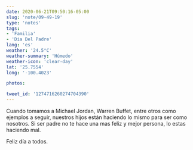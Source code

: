 ```yaml
---
date: 2020-06-21T09:50:16-05:00
slug: 'note/09-49-19'
type: 'notes'
tags:
- 'Familia'
- 'Dia Del Padre'
lang: 'es'
weather: '24.5°C'
weather-summary: 'Húmedo'
weather-icon: 'clear-day'
lat: '25.7554'
long: '-100.4023'

photos:

tweet_id: '1274716260274704390'
---
```

Cuando tomamos a Michael Jordan, Warren Buffet, entre otros como ejemplos a seguir, nuestros hijos están haciendo lo mismo para ser como nosotros. 
Si ser padre no te hace una mas feliz y mejor persona, lo estas haciendo mal.

Feliz día a todos.   